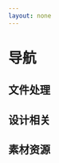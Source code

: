 ```yaml
---
layout: none
---
```


<script setup>
  import { FileHandling, DesignRelated, MaterialResources } from '../.vitepress/data/navigation/navigation.ts'
</script>

# 导航

## 文件处理

<NavigationCard :navigationData=FileHandling />

## 设计相关

<NavigationCard :navigationData=DesignRelated />

## 素材资源

<NavigationCard :navigationData=MaterialResources />

